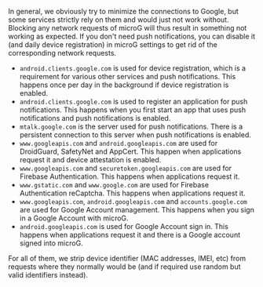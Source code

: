 In general, we obviously try to minimize the connections to Google, but some services strictly rely on them and would just not work without. Blocking any network requests of microG will thus result in something not working as expected. If you don't need push notifications, you can disable it (and daily device registration) in microG settings to get rid of the corresponding network requests.

- `android.clients.google.com` is used for device registration, which is a requirement for various other services and push notifications. This happens once per day in the background if device registration is enabled.
- `android.clients.google.com` is used to register an application for push notifications. This happens when you first start an app that uses push notifications and push notifications is enabled.
- `mtalk.google.com` is the server used for push notifications. There is a persistent connection to this server when push notifications is enabled.
- `www.googleapis.com` and `android.googleapis.com` are used for DroidGuard, SafetyNet and AppCert. This happen when applications request it and device attestation is enabled.
- `www.googleapis.com` and `securetoken.googleapis.com` are used for Firebase Authentication. This happens when applications request it.
- `www.gstatic.com` and `www.google.com` are used for Firebase Authentication reCaptcha. This happens when applications request it.
- `www.googleapis.com`, `android.googleapis.com` and `accounts.google.com` are used for Google Account management. This happens when you sign in a Google Account with microG.
- `android.googleapis.com` is used for Google Account sign in. This happens when applications request it and there is a Google account signed into microG.

For all of them, we strip device identifier (MAC addresses, IMEI, etc) from requests where they normally would be (and if required use random but valid identifiers instead).